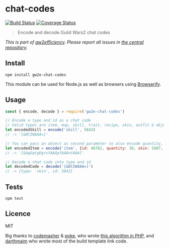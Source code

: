 # chat-codes

[![Build Status](https://img.shields.io/travis/com/gw2efficiency/chat-codes?style=flat-square)](https://app.travis-ci.com/github/gw2efficiency/chat-codes)
[![Coverage Status](https://img.shields.io/codecov/c/github/gw2efficiency/chat-codes/master.svg?style=flat-square)](https://codecov.io/github/gw2efficiency/chat-codes)

> Encode and decode Guild Wars2 chat codes

*This is part of [gw2efficiency](https://gw2efficiency.com). Please report all issues in [the central repository](https://github.com/gw2efficiency/issues/issues).*

## Install

```
npm install gw2e-chat-codes
```

This module can be used for Node.js as well as browsers using [Browserify](https://github.com/substack/browserify-handbook#how-node_modules-works).

## Usage

```js
const { encode, decode } = require('gw2e-chat-codes')

// Encode a type and id as a chat code
// Valid types are item, map, skill, trait, recipe, skin, outfit & objective
let encodedSkill = encode('skill', 5842)
// -> '[&BtIWAAA=]'

// You can pass an object as second parameter to also encode quantity, skin or upgrades
let encodedItem = encode('item', {id: 46762, quantity: 10, skin: 5807, upgrades: [24554, 24615]})
// -> '[&AgGqtgDgrxYAAOpfAAAnYAAA]'

// Decode a chat code into type and id
let decodedCode = decode('[&BtIWAAA=]')
// -> {type: 'skin', id: 5842}
```

## Tests

```
npm test
```

## Licence

MIT

Big thanks to [codemasher](https://github.com/codemasher) & [poke](https://github.com/poke),
who wrote [this algorithm in PHP](https://gist.github.com/codemasher/47dea40f70f990480c5b), and 
[darthmaim](https://github.com/darthmaim) who wrote most of the build template link code.
